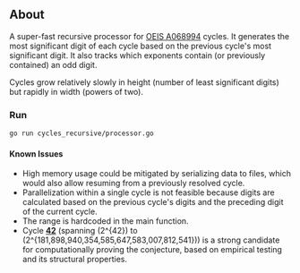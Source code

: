 ## About  
A super-fast recursive processor for [OEIS A068994](https://oeis.org/A068994) cycles. It generates the most significant digit of each cycle based on the previous cycle's most significant digit. It also tracks which exponents contain (or previously contained) an odd digit.  

Cycles grow relatively slowly in height (number of least significant digits) but rapidly in width (powers of two).  

### Run  
```sh
go run cycles_recursive/processor.go
```

#### Known Issues  
- High memory usage could be mitigated by serializing data to files, which would also allow resuming from a previously resolved cycle.  
- Parallelization within a single cycle is not feasible because digits are calculated based on the previous cycle's digits and the preceding digit of the current cycle.  
- The range is hardcoded in the main function.  
- Cycle **[42](https://simple.wikipedia.org/wiki/42_(answer))** (spanning \(2^{42}\) to \(2^{181,898,940,354,585,647,583,007,812,541}\)) is a strong candidate for computationally proving the conjecture, based on empirical testing and its structural properties.